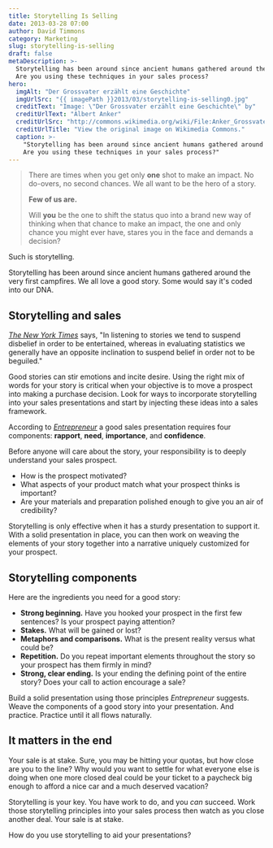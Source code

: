 ```yaml
---
title: Storytelling Is Selling
date: 2013-03-28 07:00
author: David Timmons
category: Marketing
slug: storytelling-is-selling
draft: false
metaDescription: >-
  Storytelling has been around since ancient humans gathered around the very first campfires.
  Are you using these techniques in your sales process?
hero:
  imgAlt: "Der Grossvater erzählt eine Geschichte"
  imgUrlSrc: "{{ imagePath }}2013/03/storytelling-is-selling0.jpg"
  creditText: "Image: \"Der Grossvater erzählt eine Geschichte\" by"
  creditUrlText: "Albert Anker"
  creditUrlSrc: "http://commons.wikimedia.org/wiki/File:Anker_Grossvater.png"
  creditUrlTitle: "View the original image on Wikimedia Commons."
  caption: >-
    "Storytelling has been around since ancient humans gathered around the very first campfires.
    Are you using these techniques in your sales process?"
---
```


> There are times when you get only **one** shot to make an impact. No
> do-overs, no second chances. We all want to be the hero of a story.
>
> **Few of us are.**
>
> Will **you** be the one to shift the status quo into a brand new way
> of thinking when that chance to make an impact, the one and only
> chance you might ever have, stares you in the face and demands a
> decision?

Such is storytelling.

Storytelling has been around since ancient humans gathered around the
very first campfires. We all love a good story. Some would say it's
coded into our DNA.

## Storytelling and sales

*[The New York Times][3]* says, "In listening to stories we tend to
suspend disbelief in order to be entertained, whereas in evaluating
statistics we generally have an opposite inclination to suspend belief
in order not to be beguiled."

Good stories can stir emotions and incite desire. Using the right mix of
words for your story is critical when your objective is to move a
prospect into making a purchase decision. Look for ways to incorporate
storytelling into your sales presentations and start by injecting these
ideas into a sales framework.

According to *[Entrepreneur][4]* a good sales presentation requires four
components: **rapport**, **need**, **importance**, and **confidence**.

Before anyone will care about the story, your responsibility is to
deeply understand your sales prospect.

-   How is the prospect motivated?
-   What aspects of your product match what your prospect thinks is
    important?
-   Are your materials and preparation polished enough to give you an
    air of credibility?

Storytelling is only effective when it has a sturdy presentation to
support it. With a solid presentation in place, you can then work on
weaving the elements of your story together into a narrative uniquely
customized for your prospect.

## Storytelling components

Here are the ingredients you need for a good story:

-   **Strong beginning.** Have you hooked your prospect in the first few
    sentences? Is your prospect paying attention?
-   **Stakes.** What will be gained or lost?
-   **Metaphors and comparisons.** What is the present reality versus
    what could be?
-   **Repetition.** Do you repeat important elements throughout the
    story so your prospect has them firmly in mind?
-   **Strong, clear ending.** Is your ending the defining point of the
    entire story? Does your call to action encourage a sale?

Build a solid presentation using those principles *Entrepreneur*
suggests. Weave the components of a good story into your presentation.
And practice. Practice until it all flows naturally.

## It matters in the end

Your sale is at stake. Sure, you may be hitting your quotas, but how
close are you to the line? Why would you want to settle for what
everyone else is doing when one more closed deal could be your ticket to
a paycheck big enough to afford a nice car and a much deserved vacation?

Storytelling is your key. You have work to do, and you *can* succeed.
Work those storytelling principles into your sales process then watch as
you close another deal. Your sale is at stake.

How do you use storytelling to aid your presentations?


[3]: http://opinionator.blogs.nytimes.com/2010/10/24/stories-vs-statistics/
  "Click here to read more from The New York Times."

[4]: http://www.entrepreneur.com/article/225778
  "Click here to read more from Entrepreneur."
